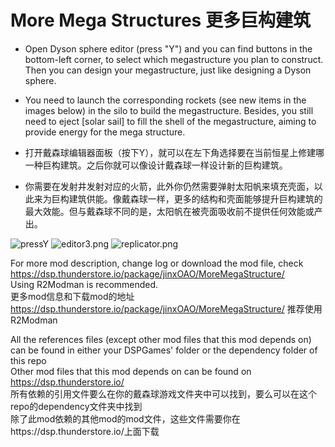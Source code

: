 # More Mega Structures  更多巨构建筑



- Open Dyson sphere editor (press "Y") and you can find buttons in the bottom-left corner, to select which megastructure you plan to construct. Then you can design your megastructure, just like designing a Dyson sphere.   
- You need to launch the corresponding rockets (see new items in the images below) in the silo to build the megastructure. Besides, you still need to eject [solar sail] to fill the shell of the megastructure, aiming to provide energy for the mega structure.   

- 打开戴森球编辑器面板（按下Y），就可以在左下角选择要在当前恒星上修建哪一种巨构建筑。之后你就可以像设计戴森球一样设计新的巨构建筑。  
- 你需要在发射井发射对应的火箭，此外你仍然需要弹射太阳帆来填充壳面，以此来为巨构建筑供能。像戴森球一样，更多的结构和壳面能够提升巨构建筑的最大效能。但与戴森球不同的是，太阳帆在被壳面吸收前不提供任何效能或产出。   

![pressY](https://s2.loli.net/2022/02/26/4ToCAsJBg7vP8jq.png)
![editor3.png](https://s2.loli.net/2022/02/26/pLtRzAfbyP9dgsc.png)
![replicator.png](https://s2.loli.net/2022/02/26/5sP8KY9O2tETIvM.png)


For more mod description, change log or download the mod file, check https://dsp.thunderstore.io/package/jinxOAO/MoreMegaStructure/  
Using R2Modman is recommended.  
更多mod信息和下载mod的地址 https://dsp.thunderstore.io/package/jinxOAO/MoreMegaStructure/  推荐使用R2Modman

All the references files (except other mod files that this mod depends on) can be found in either your DSPGames' folder or the dependency folder of this repo   
Other mod files that this mod depends on can be found on https://dsp.thunderstore.io/  
所有依赖的引用文件要么在你的戴森球游戏文件夹中可以找到，要么可以在这个repo的dependency文件夹中找到  
除了此mod依赖的其他mod的mod文件，这些文件需要你在https://dsp.thunderstore.io/上面下载

